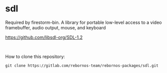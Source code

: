 # sdl

Required by firestorm-bin. A library for portable low-level access to a video framebuffer, audio output, mouse, and keyboard

https://github.com/libsdl-org/SDL-1.2

<br>

How to clone this repository:
```
git clone https://gitlab.com/rebornos-team/rebornos-packages/sdl.git
```

